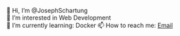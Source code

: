 👋 Hi, I’m @JosephSchartung  
👀 I’m interested in Web Development  
🌱 I’m currently learning: Docker
📫 How to reach me: [Email](mailto:joseph.schartung@gmail.com)  
